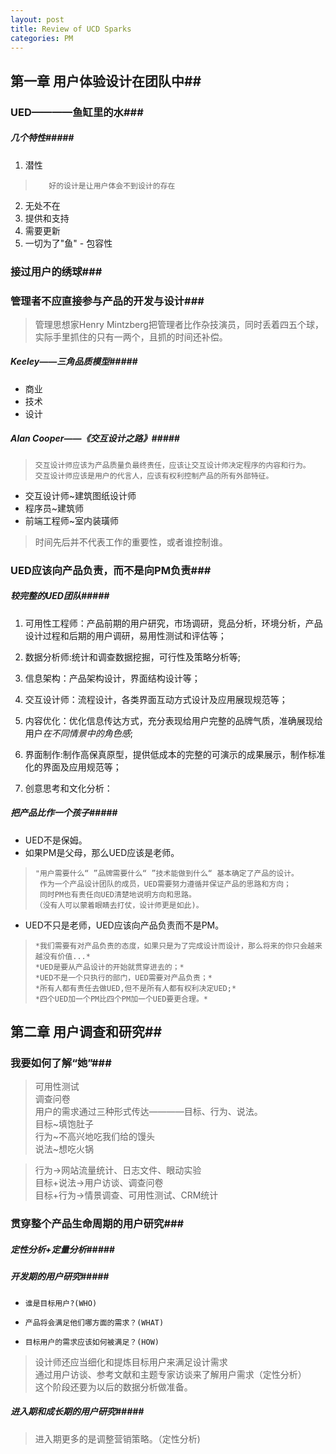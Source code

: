 ```yaml
---
layout: post
title: Review of UCD Sparks
categories: PM
---
```

## 第一章 用户体验设计在团队中##

### UED————鱼缸里的水###
    
##### 几个特性#####
1.    潜性
>        好的设计是让用户体会不到设计的存在
2.    无处不在
3.    提供和支持
4.    需要更新
5.    一切为了"鱼" - 包容性

### 接过用户的绣球###
    
### 管理者不应直接参与产品的开发与设计###

>    管理思想家Henry Mintzberg把管理者比作杂技演员，同时丢着四五个球，实际手里抓住的只有一两个，且抓的时间还补偿。

#####  Keeley——三角品质模型#####
*    商业
*    技术
*    设计

##### Alan Cooper——《交互设计之路》#####     
>     交互设计师应该为产品质量负最终责任，应该让交互设计师决定程序的内容和行为。     
>     交互设计师应该是用户的代言人，应该有权利控制产品的所有外部特征。

*    交互设计师~建筑图纸设计师
*    程序员~建筑师
*    前端工程师~室内装璜师

>    时间先后并不代表工作的重要性，或者谁控制谁。

### UED应该向产品负责，而不是向PM负责###

##### 较完整的UED团队#####
1.    可用性工程师：产品前期的用户研究，市场调研，竞品分析，环境分析，产品设计过程和后期的用户调研，易用性测试和评估等；


2.    数据分析师:统计和调查数据挖掘，可行性及策略分析等;

3.    信息架构：产品架构设计，界面结构设计等；

4.    交互设计师：流程设计，各类界面互动方式设计及应用展现规范等；

5.    内容优化：优化信息传达方式，充分表现给用户完整的品牌气质，准确展现给用户*在不同情景中的角色感*;

6.    界面制作:制作高保真原型，提供低成本的完整的可演示的成果展示，制作标准化的界面及应用规范等；

7.    创意思考和文化分析：

##### 把产品比作一个孩子#####
*    UED不是保姆。
*    如果PM是父母，那么UED应该是老师。

>     "用户需要什么“ ”品牌需要什么“ ”技术能做到什么“ 基本确定了产品的设计。    
>      作为一个产品设计团队的成员，UED需要努力遵循并保证产品的思路和方向；     
>      同时PM也有责任向UED清楚地说明方向和思路。      
>     （没有人可以蒙着眼睛去打仗，设计师更是如此)。    

*    UED不只是老师，UED应该向产品负责而不是PM。     

>     *我们需要有对产品负责的态度，如果只是为了完成设计而设计，那么将来的你只会越来越没有价值...*      
>     *UED是要从产品设计的开始就贯穿进去的；*      
>     *UED不是一个只执行的部门，UED需要对产品负责；*     
>     *所有人都有责任去做UED,但不是所有人都有权利决定UED;*    
>     *四个UED加一个PM比四个PM加一个UED要更合理。*     

## 第二章 用户调查和研究##    
### 我要如何了解“她”###
>    可用性测试    
>    调查问卷     
>    用户的需求通过三种形式传达————目标、行为、说法。    
>    目标~填饱肚子    
>    行为~不高兴地吃我们给的馒头        
>    说法~想吃火锅

>    行为->网站流量统计、日志文件、眼动实验    
>    目标+说法->用户访谈、调查问卷    
>    目标+行为->情景调查、可用性测试、CRM统计    

### 贯穿整个产品生命周期的用户研究###    
##### 定性分析+定量分析#####     
##### 开发期的用户研究#####     
*     谁是目标用户?(WHO)     
*     产品将会满足他们哪方面的需求？(WHAT)     
*     目标用户的需求应该如何被满足？(HOW)     
>    设计师还应当细化和提炼目标用户来满足设计需求     
>    通过用户访谈、参考文献和主题专家访谈来了解用户需求（定性分析）    
>    这个阶段还要为以后的数据分析做准备。    

##### 进入期和成长期的用户研究#####   
>    进入期更多的是调整营销策略。（定性分析)    

